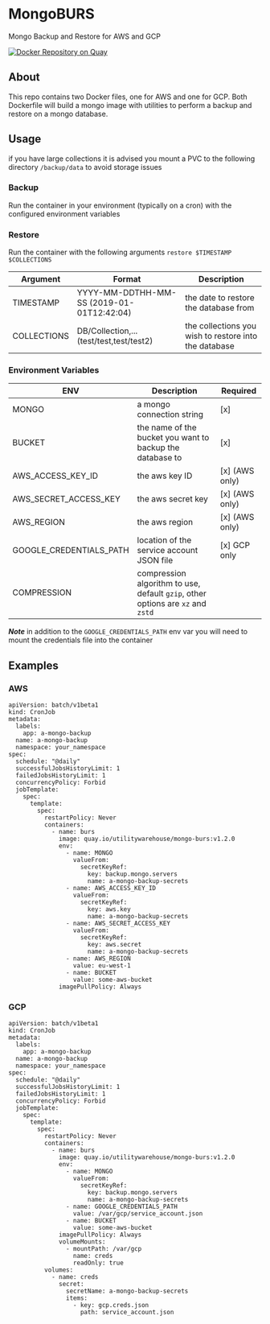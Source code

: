 # MongoBURS

Mongo Backup and Restore for AWS and GCP

[![Docker Repository on Quay](https://quay.io/repository/utilitywarehouse/mongo-burs/status "Docker Repository on Quay")](https://quay.io/repository/utilitywarehouse/mongo-burs)

## About
This repo contains two Docker files, one for AWS and one for GCP. Both Dockerfile will build
a mongo image with utilities to perform a backup and restore on a mongo database. 

## Usage
if you have large collections it is advised you mount a PVC to the following directory `/backup/data` to avoid storage issues

### Backup
Run the container in your environment (typically on a cron) with the configured environment variables

### Restore
Run the container with the following arguments `restore $TIMESTAMP $COLLECTIONS`

|Argument|Format|Description|
|--------|------|-----------|
|TIMESTAMP|YYYY-MM-DDTHH-MM-SS (2019-01-01T12:42:04)|the date to restore the database from|
|COLLECTIONS|DB/Collection,... (test/test,test/test2)|the collections you wish to restore into the database| 


### Environment Variables

|ENV|Description|Required|
|---|-----------|--------|
|MONGO|a mongo connection string|[x]|
|BUCKET|the name of the bucket you want to backup the database to|[x]|
|AWS_ACCESS_KEY_ID|the aws key ID|[x] (AWS only)|
|AWS_SECRET_ACCESS_KEY|the aws secret key|[x] (AWS only)|
|AWS_REGION|the aws region|[x] (AWS only)|
|GOOGLE_CREDENTIALS_PATH|location of the service account JSON file|[x] GCP only|
|COMPRESSION|compression algorithm to use, default `gzip`, other options are `xz` and `zstd`||

***Note***
in addition to the `GOOGLE_CREDENTIALS_PATH` env var you will need to mount the credentials file into the container


## Examples
### AWS
```
apiVersion: batch/v1beta1
kind: CronJob
metadata:
  labels:
    app: a-mongo-backup
  name: a-mongo-backup
  namespace: your_namespace
spec:
  schedule: "@daily"
  successfulJobsHistoryLimit: 1
  failedJobsHistoryLimit: 1
  concurrencyPolicy: Forbid
  jobTemplate:
    spec:
      template:
        spec:
          restartPolicy: Never
          containers:
            - name: burs
              image: quay.io/utilitywarehouse/mongo-burs:v1.2.0
              env:
                - name: MONGO
                  valueFrom:
                    secretKeyRef:
                      key: backup.mongo.servers
                      name: a-mongo-backup-secrets
                - name: AWS_ACCESS_KEY_ID
                  valueFrom:
                    secretKeyRef:
                      key: aws.key
                      name: a-mongo-backup-secrets
                - name: AWS_SECRET_ACCESS_KEY
                  valueFrom:
                    secretKeyRef:
                      key: aws.secret
                      name: a-mongo-backup-secrets
                - name: AWS_REGION
                  value: eu-west-1
                - name: BUCKET
                  value: some-aws-bucket
              imagePullPolicy: Always
```

### GCP
```
apiVersion: batch/v1beta1
kind: CronJob
metadata:
  labels:
    app: a-mongo-backup
  name: a-mongo-backup
  namespace: your_namespace
spec:
  schedule: "@daily"
  successfulJobsHistoryLimit: 1
  failedJobsHistoryLimit: 1
  concurrencyPolicy: Forbid
  jobTemplate:
    spec:
      template:
        spec:
          restartPolicy: Never
          containers:
            - name: burs
              image: quay.io/utilitywarehouse/mongo-burs:v1.2.0
              env:
                - name: MONGO
                  valueFrom:
                    secretKeyRef:
                      key: backup.mongo.servers
                      name: a-mongo-backup-secrets
                - name: GOOGLE_CREDENTIALS_PATH
                  value: /var/gcp/service_account.json
                - name: BUCKET
                  value: some-aws-bucket
              imagePullPolicy: Always
              volumeMounts:
                - mountPath: /var/gcp
                  name: creds
                  readOnly: true
          volumes:
            - name: creds
              secret:
                secretName: a-mongo-backup-secrets
                items:
                  - key: gcp.creds.json
                    path: service_account.json


```
